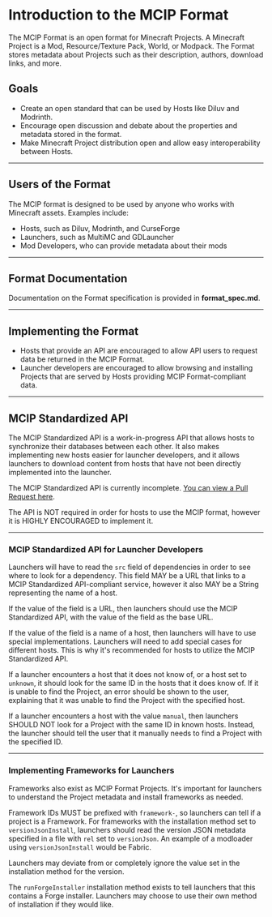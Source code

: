 # Introduction to the MCIP Format

The MCIP Format is an open format for Minecraft Projects. A Minecraft Project is a Mod, Resource/Texture Pack, World, or Modpack.
The Format stores metadata about Projects such as their description, authors, download links, and more.

## Goals

- Create an open standard that can be used by Hosts like Diluv and Modrinth.
- Encourage open discussion and debate about the properties and metadata stored in the format.
- Make Minecraft Project distribution open and allow easy interoperability between Hosts.

---

## Users of the Format

The MCIP format is designed to be used by anyone who works with Minecraft assets. Examples include:

- Hosts, such as Diluv, Modrinth, and CurseForge
- Launchers, such as MultiMC and GDLauncher
- Mod Developers, who can provide metadata about their mods

---

## Format Documentation

Documentation on the Format specification is provided in **format_spec.md**.

---

## Implementing the Format

- Hosts that provide an API are encouraged to allow API users to request data be returned in the MCIP Format.
- Launcher developers are encouraged to allow browsing and installing Projects that are served by Hosts providing MCIP Format-compliant data.

---

## MCIP Standardized API

The MCIP Standardized API is a work-in-progress API that allows hosts to synchronize their databases between each other. It also makes implementing new hosts easier for launcher developers, and it allows launchers to download content from hosts that have not been directly implemented into the launcher.

The MCIP Standardized API is currently incomplete. [You can view a Pull Request here](https://github.com/mc-cip/spec/pull/3).

The API is NOT required in order for hosts to use the MCIP format, however it is HIGHLY ENCOURAGED to implement it.

---

### MCIP Standardized API for Launcher Developers

Launchers will have to read the `src` field of dependencies in order to see where to look for a dependency. This field MAY be a URL that links to a MCIP Standardized API-compliant service, however it also MAY be a String representing the name of a host.

If the value of the field is a URL, then launchers should use the MCIP Standardized API, with the value of the field as the base URL.

If the value of the field is a name of a host, then launchers will have to use special implementations. Launchers will need to add special cases for different hosts. This is why it's recommended for hosts to utilize the MCIP Standardized API.

If a launcher encounters a host that it does not know of, or a host set to `unknown`, it should look for the same ID in the hosts that it does know of. If it is unable to find the Project, an error should be shown to the user, explaining that it was unable to find the Project with the specified host.

If a launcher encounters a host with the value `manual`, then launchers SHOULD NOT look for a Project with the same ID in known hosts. Instead, the launcher should tell the user that it manually needs to find a Project with the specified ID.

---

### Implementing Frameworks for Launchers

Frameworks also exist as MCIP Format Projects. It's important for launchers to understand the Project metadata and install frameworks as needed.

Framework IDs MUST be prefixed with `framework-`, so launchers can tell if a project is a Framework.
For frameworks with the installation method set to `versionJsonInstall`, launchers should read the version JSON metadata specified in a file with `rel` set to `versionJson`. An example of a modloader using `versionJsonInstall` would be Fabric.

Launchers may deviate from or completely ignore the value set in the installation method for the version.

The `runForgeInstaller` installation method exists to tell launchers that this contains a Forge installer. Launchers may choose to use their own method of installation if they would like.
